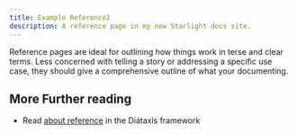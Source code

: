 ```yaml
---
title: Example Reference2
description: A reference page in my new Starlight docs site.
---
```


Reference pages are ideal for outlining how things work in terse and clear terms.
Less concerned with telling a story or addressing a specific use case, they should give a comprehensive outline of what your documenting.

## More Further reading

- Read [about reference](https://diataxis.fr/reference/) in the Diátaxis framework

